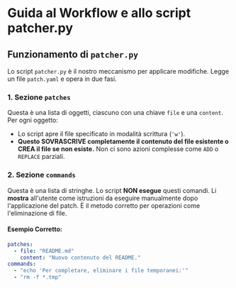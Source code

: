 # Guida al Workflow e allo script patcher.py

## Funzionamento di `patcher.py`
Lo script `patcher.py` è il nostro meccanismo per applicare modifiche. Legge un file `patch.yaml` e opera in due fasi.

### 1. Sezione `patches`
Questa è una lista di oggetti, ciascuno con una chiave `file` e una `content`. Per ogni oggetto:
- Lo script apre il file specificato in modalità scrittura (`'w'`).
- **Questo SOVRASCRIVE completamente il contenuto del file esistente o CREA il file se non esiste.** Non ci sono azioni complesse come `ADD` o `REPLACE` parziali.

### 2. Sezione `commands`
Questa è una lista di stringhe. Lo script **NON esegue** questi comandi. Li **mostra** all'utente come istruzioni da eseguire manualmente dopo l'applicazione del patch. È il metodo corretto per operazioni come l'eliminazione di file.

#### Esempio Corretto:
```yaml
patches:
  - file: "README.md"
    content: "Nuovo contenuto del README."
commands:
  - "echo 'Per completare, eliminare i file temporanei:'"
  - "rm -f *.tmp"
```
